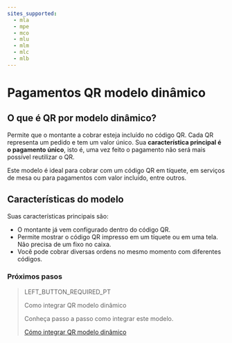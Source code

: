 ```yaml
---
sites_supported:
  - mla
  - mpe
  - mco
  - mlu
  - mlm
  - mlc
  - mlb
---
```


# Pagamentos QR modelo dinâmico

## O que é QR por modelo dinâmico?

Permite que o montante a cobrar esteja incluído no código QR. Cada QR representa um pedido e tem um valor único. Sua **característica principal é o pagamento único**, isto é, uma vez feito o pagamento não será mais possível reutilizar o QR.

Este modelo é ideal para cobrar com um código QR em tíquete, em serviços de mesa ou para pagamentos com valor incluído, entre outros. 

## Características do modelo

Suas características principais são:

- O montante já vem configurado dentro do código QR.
- Permite mostrar o código QR impresso em um tíquete ou em uma tela. Não precisa de um fixo no caixa.
- Você pode cobrar diversas ordens no mesmo momento com diferentes códigos.


### Próximos pasos

> LEFT_BUTTON_REQUIRED_PT
>
> Como integrar QR modelo dinâmico
>
> Conheça passo a passo como integrar este modelo.
>
> [Cómo integrar QR modelo dinâmico](https://www.mercadopago[FAKER][URL][DOMAIN]/developers/pt/guides/qr-code/qr-dynamic/integrations)


